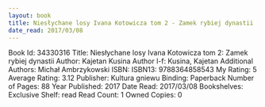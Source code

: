 ```yaml
---
layout: book
title: Niesłychane losy Ivana Kotowicza tom 2 - Zamek rybiej dynastii
date_read: 2017/03/08
---
```


Book Id: 34330316
Title: Niesłychane losy Ivana Kotowicza tom 2: Zamek rybiej dynastii
Author: Kajetan Kusina
Author l-f: Kusina, Kajetan
Additional Authors: Michał Ambrzykowski
ISBN: 
ISBN13: 9788364858543
My Rating: 5
Average Rating: 3.12
Publisher: Kultura gniewu
Binding: Paperback
Number of Pages: 88
Year Published: 2017
Date Read: 2017/03/08
Bookshelves: 
Exclusive Shelf: read
Read Count: 1
Owned Copies: 0

